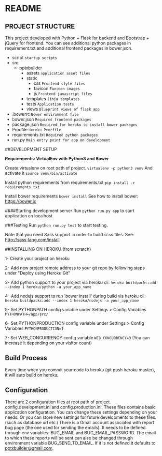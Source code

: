 # README #

## PROJECT STRUCTURE

This project developed with Python + Flask for backend and Bootstrap + jQuery for frontend.
You can see additional python packages in requirement.txt and additional frontend packages in bower.json.


+ script                `startup scripts`
+ src
    + pptxbuilder
        + assets        `application asset files`
        + static
            + css       `Frontend style files`
            + favicon   `Favicon images`
            + js        `Frontend javascript files`
        + templates     `Jinja templates`
        + tests         `Application tests`
        + views         `Blueprint views of flask app`
+ .bowerrc              `Bower environment file`
+ bower.json            `Required frontend packages`
+ package.json          `Required for heroku to install bower packages`
+ Procfile              `Heroku Procfile`
+ requirements.txt      `Required python packages`
+ run.py                `Main entry point for app on development`


##DEVELOPMENT SETUP

**Requirements: VirtualEnv with Python3 and Bower**

Create virtualenv on root path of project. `virtualenv -p python3 venv` And activate it `source venv/bin/activate`

Install python requirements from requirements.txt `pip install -r requirements.txt`

Install bower requirements `bower install` See how to install bower: https://bower.io

####Starting development server
Run `python run.py app` to start application on localhost.


###Testing
Run `python run.py test` to start testing.

Note that you need Sass support in order to build scss files. See: http://sass-lang.com/install


##INSTALLING ON HEROKU (from scratch)

1- Create your project on heroku

2- Add new project remote address to your git repo by following steps under "Deploy using Heroku Git"

3- Add python support to your project via heroku cli: `heroku buildpacks:add --index 1 heroku/python -a your_app_name`

4- Add nodejs support to run 'bower install' during build via heroku cli: `heroku buildpacks:add --index 1 heroku/nodejs -a your_app_name`

5- Set PYTHONPATH config variable under Settings > Config Variables `PYTHONPATH=/app/src/`

6- Set PYTHONPRODUCTION config variable under Settings > Config Variables `PYTHONPRODUCTION=1`

7- Set WEB_CONCURRENCY config variable `WEB_CONCURRENCY=3` (You can increase it depending on your visitor count)

## Build Process
Every time when you commit your code to heroku (git push heroku master), it will auto build on heroku.

## Configuration
There are 2 configuration files at root path of project. config.development.ini and config.production.ini.
These files contains basic application configuration. You can change these settings depending on your needs.
Or you can store new settings for future developments to these files. (such as database url etc.)
There is a Gmail account associated with report bug page (the one used for sending the emails). It needs to be defined through env variables:
BUG_EMAIL and BUG_EMAIL_PASSWORD.
The email to which these reports will be sent can also be changed through environment variable BUG_SEND_TO_EMAIL. If it is not defined it defaults to pptxbuilder@gmail.com.
